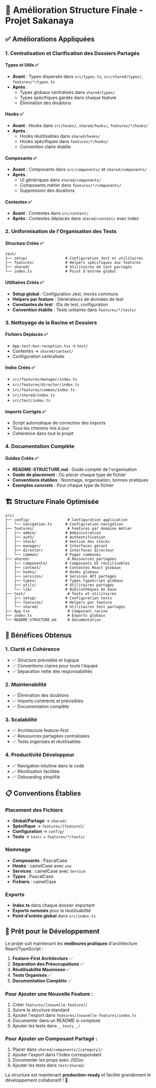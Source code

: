 # 🎯 Amélioration Structure Finale - Projet Sakanaya

## ✅ Améliorations Appliquées

### 1. **Centralisation et Clarification des Dossiers Partagés**

#### Types et Utils ✅
- **Avant** : Types dispersés dans `src/types.ts`, `src/shared/types/`, `features/*/types.ts`
- **Après** : 
  - Types globaux centralisés dans `shared/types/`
  - Types spécifiques gardés dans chaque feature
  - Élimination des doublons

#### Hooks ✅
- **Avant** : Hooks dans `src/hooks/`, `shared/hooks/`, `features/*/hooks/`
- **Après** :
  - Hooks réutilisables dans `shared/hooks/`
  - Hooks spécifiques dans `features/*/hooks/`
  - Convention claire établie

#### Composants ✅
- **Avant** : Composants dans `src/components/` et `shared/components/`
- **Après** :
  - UI génériques dans `shared/components/`
  - Composants métier dans `features/*/components/`
  - Suppression des doublons

#### Contextes ✅
- **Avant** : Contextes dans `src/context/`
- **Après** : Contextes déplacés dans `shared/context/` avec index

### 2. **Uniformisation de l'Organisation des Tests**

#### Structure Créée ✅
```
test/
├── setup/                 # Configuration Jest et utilitaires
├── features/              # Helpers spécifiques aux features
├── shared/                # Utilitaires de test partagés
└── index.ts               # Point d'entrée global
```

#### Utilitaires Créés ✅
- **Setup global** : Configuration Jest, mocks communs
- **Helpers par feature** : Générateurs de données de test
- **Constantes de test** : IDs de test, configuration
- **Convention établie** : Tests unitaires dans `features/*/tests/`

### 3. **Nettoyage de la Racine et Dossiers**

#### Fichiers Déplacés ✅
- `App-test-bon-reception.tsx` → `test/`
- Contextes → `shared/context/`
- Configuration centralisée

#### Index Créés ✅
- `src/features/manager/index.ts`
- `src/features/director/index.ts`
- `src/features/common/index.ts`
- `src/shared/index.ts`
- `src/test/index.ts`

#### Imports Corrigés ✅
- Script automatique de correction des imports
- Tous les chemins mis à jour
- Cohérence dans tout le projet

### 4. **Documentation Complète**

#### Guides Créés ✅
- **README-STRUCTURE.md** : Guide complet de l'organisation
- **Guide de placement** : Où placer chaque type de fichier
- **Conventions établies** : Nommage, organisation, bonnes pratiques
- **Exemples concrets** : Pour chaque type de fichier

## 🏗️ Structure Finale Optimisée

```
src/
├── config/                 # Configuration application
│   └── navigation.ts      # Configuration navigation
├── features/               # Features par domaine métier
│   ├── admin/             # Administration
│   ├── auth/              # Authentification
│   ├── stock/             # Gestion des stocks
│   ├── manager/           # Interfaces gérant
│   ├── director/          # Interfaces directeur
│   └── common/            # Pages communes
├── shared/                 # Ressources partagées
│   ├── components/        # Composants UI réutilisables
│   ├── context/           # Contextes React globaux
│   ├── hooks/             # Hooks globaux
│   ├── services/          # Services API partagés
│   ├── types/             # Types TypeScript globaux
│   ├── utils/             # Utilitaires partagés
│   └── lib/               # Bibliothèques de base
├── test/                   # Tests et utilitaires
│   ├── setup/             # Configuration tests
│   ├── features/          # Helpers par feature
│   └── shared/            # Utilitaires test partagés
├── App.tsx                 # Composant racine
├── index.ts                # Exports globaux
└── README-STRUCTURE.md     # Documentation
```

## 🎯 Bénéfices Obtenus

### 1. **Clarté et Cohérence**
- ✅ Structure prévisible et logique
- ✅ Conventions claires pour toute l'équipe
- ✅ Séparation nette des responsabilités

### 2. **Maintenabilité**
- ✅ Élimination des doublons
- ✅ Imports cohérents et prévisibles
- ✅ Documentation complète

### 3. **Scalabilité**
- ✅ Architecture feature-first
- ✅ Ressources partagées centralisées
- ✅ Tests organisés et réutilisables

### 4. **Productivité Développeur**
- ✅ Navigation intuitive dans le code
- ✅ Réutilisation facilitée
- ✅ Onboarding simplifié

## 📋 Conventions Établies

### Placement des Fichiers
- **Global/Partagé** → `shared/`
- **Spécifique** → `features/[feature]/`
- **Configuration** → `config/`
- **Tests** → `test/` + `features/*/tests/`

### Nommage
- **Composants** : PascalCase
- **Hooks** : camelCase avec `use`
- **Services** : camelCase avec `Service`
- **Types** : PascalCase
- **Fichiers** : camelCase

### Exports
- **Index.ts** dans chaque dossier important
- **Exports nommés** pour la réutilisabilité
- **Point d'entrée global** dans `src/index.ts`

## 🚀 Prêt pour le Développement

Le projet suit maintenant les **meilleures pratiques** d'architecture React/TypeScript :

1. **Feature-First Architecture** ✅
2. **Séparation des Préoccupations** ✅
3. **Réutilisabilité Maximisée** ✅
4. **Tests Organisés** ✅
5. **Documentation Complète** ✅

### Pour Ajouter une Nouvelle Feature :
1. Créer `features/[nouvelle-feature]/`
2. Suivre la structure standard
3. Ajouter l'export dans `features/[nouvelle-feature]/index.ts`
4. Documenter dans un README si complexe
5. Ajouter les tests dans `__tests__/`

### Pour Ajouter un Composant Partagé :
1. Placer dans `shared/components/[category]/`
2. Ajouter l'export dans l'index correspondant
3. Documenter les props avec JSDoc
4. Ajouter les tests dans `test/shared/`

La structure est maintenant **production-ready** et facilite grandement le développement collaboratif ! 🎉